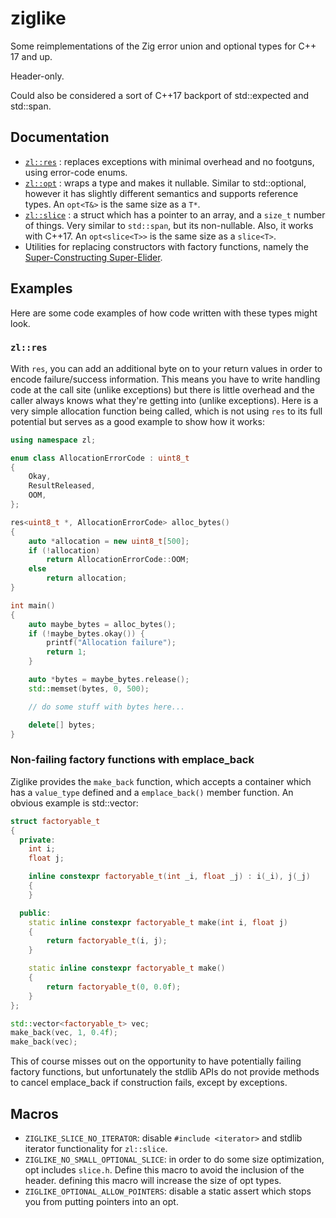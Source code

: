 # ziglike

Some reimplementations of the Zig error union and optional types for C++ 17 and up.

Header-only.

Could also be considered a sort of C++17 backport of std::expected and std::span.

## Documentation

- [`zl::res`](./doc/res.md) : replaces exceptions with minimal overhead and no footguns, using error-code enums.
- [`zl::opt`](./doc/opt.md) : wraps a type and makes it nullable. Similar to std::optional, however it has slightly different semantics and supports reference types. An `opt<T&>` is the same size as a `T*`.
- [`zl::slice`](./doc/slice.md) : a struct which has a pointer to an array, and a `size_t` number of things. Very similar to `std::span`, but its non-nullable. Also, it works with C++17. An `opt<slice<T>>` is the same size as a `slice<T>`.
- Utilities for replacing constructors with factory functions, namely the
  [Super-Constructing Super-Elider](https://quuxplusone.github.io/blog/2018/05/17/super-elider-round-2/).

## Examples

Here are some code examples of how code written with these types might look.

### `zl::res`

With `res`, you can add an additional byte on to your return values in order to
encode failure/success information. This means you have to write handling code
at the call site (unlike exceptions) but there is little overhead and the caller
always knows what they're getting into (unlike exceptions). Here is a very simple
allocation function being called, which is not using `res` to its full potential
but serves as a good example to show how it works:

```cpp
using namespace zl;

enum class AllocationErrorCode : uint8_t
{
    Okay,
    ResultReleased,
    OOM,
};

res<uint8_t *, AllocationErrorCode> alloc_bytes()
{
    auto *allocation = new uint8_t[500];
    if (!allocation)
        return AllocationErrorCode::OOM;
    else
        return allocation;
}

int main()
{
    auto maybe_bytes = alloc_bytes();
    if (!maybe_bytes.okay()) {
        printf("Allocation failure");
        return 1;
    }

    auto *bytes = maybe_bytes.release();
    std::memset(bytes, 0, 500);

    // do some stuff with bytes here...

    delete[] bytes;
}
```

### Non-failing factory functions with emplace_back

Ziglike provides the `make_back` function, which accepts a container which has
a `value_type` defined and a `emplace_back()` member function. An obvious example
is std::vector:

```cpp
struct factoryable_t
{
  private:
    int i;
    float j;

    inline constexpr factoryable_t(int _i, float _j) : i(_i), j(_j)
    {
    }

  public:
    static inline constexpr factoryable_t make(int i, float j)
    {
        return factoryable_t(i, j);
    }

    static inline constexpr factoryable_t make()
    {
        return factoryable_t(0, 0.0f);
    }
};

std::vector<factoryable_t> vec;
make_back(vec, 1, 0.4f);
make_back(vec);
```

This of course misses out on the opportunity to have potentially failing factory
functions, but unfortunately the stdlib APIs do not provide methods to cancel
emplace_back if construction fails, except by exceptions.

## Macros

- `ZIGLIKE_SLICE_NO_ITERATOR`: disable `#include <iterator>` and stdlib iterator functionality for `zl::slice`.
- `ZIGLIKE_NO_SMALL_OPTIONAL_SLICE`: in order to do some size optimization, opt includes `slice.h`. Define this macro to avoid the inclusion of the header. defining this macro will increase the size of opt<slice> types.
- `ZIGLIKE_OPTIONAL_ALLOW_POINTERS`: disable a static assert which stops you from putting pointers into an opt.

